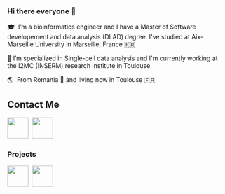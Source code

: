 ### Hi there everyone 👋 

🎓 &nbsp;I’m a bioinformatics engineer and I have a Master of Software developement and data analysis (DLAD) degree. I've studied at Aix-Marseille University in Marseille, France :fr:

🔭 I’m specialized in Single-cell data analysis and I'm currently working at the I2MC (INSERM) research institute in Toulouse

🌎  &nbsp;From Romania :european_castle:  and living now in Toulouse :fr:

## Contact Me

[<img height="48" src="https://img.icons8.com/fluent/48/000000/github.png"/>](https://github.com/ondina-draia) &nbsp;[<img height="48" src="https://www.saloninfirmier.fr/content/uploads/2018/07/logo-linkedin.png"/>](https://www.linkedin.com/in/tangra-ondina-draia-nicolau-ba0a15176/) &nbsp;

### Projects

[<img height="48" src="https://www.drupal.org/files/issues/2019-12-27/heroku_logo.png"/>](https://morning-lake-27673.herokuapp.com/) &nbsp;[<img height="48" src="https://img2.freepng.fr/20180429/hqq/kisspng-gitlab-logo-source-code-computer-software-continuo-5ae5d671cee191.2444478215250120818474.jpg"/>](https://gitlab.com/ondina-draia/snpsearcher) &nbsp;

<!--
**ondina-draia/ondina-draia** is a ✨ _special_ ✨ repository because its `README.md` (this file) appears on your GitHub profile.

Here are some ideas to get you started:

- 🔭 I’m currently working on ...
- 🌱 I’m currently learning ...
- 👯 I’m looking to collaborate on ...
- 🤔 I’m looking for help with ...
- 💬 Ask me about ...
- 📫 How to reach me: ...
- 😄 Pronouns: ...
- ⚡ Fun fact: ...
-->
